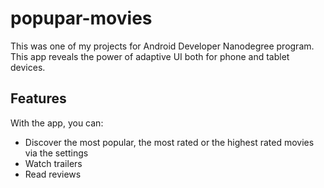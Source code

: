 # popupar-movies
This was one of my projects for Android Developer Nanodegree program.
This app reveals the power of adaptive UI both for phone and tablet devices.

## Features

With the app, you can:
* Discover the most popular, the most rated or the highest rated movies via the settings
* Watch trailers
* Read reviews
